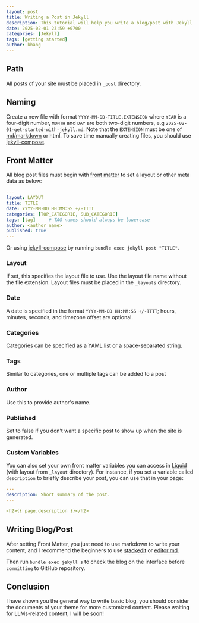 ```yaml
---
layout: post
title: Writing a Post in Jekyll
description: This tutorial will help you write a blog/post with Jekyll.
date: 2025-02-01 23:59 +0700
categories: [Jekyll]
tags: [getting started]
author: khang
---
```


## Path
All posts of your site must be placed in `_post` directory. 

## Naming
Create a new file with format `YYYY-MM-DD-TITLE.EXTENSION` where `YEAR` is a four-digit number, `MONTH` and `DAY` are both two-digit numbers, e.g `2025-02-01-get-started-with-jekyll.md`. Note that the `EXTENSION` must be one of [md/markdown](https://en.wikipedia.org/wiki/Markdown) or html. To save time manually creating files, you should use [jekyll-compose](https://github.com/jekyll/jekyll-compose).

## Front Matter 

All blog post files must begin with [front matter](https://jekyllrb.com/docs/front-matter/) to set a layout or other meta data as below:

```yaml
---
layout: LAYOUT
title: TITLE
date: YYYY-MM-DD HH:MM:SS +/-TTTT
categories: [TOP_CATEGORIE, SUB_CATEGORIE]
tags: [tag]     # TAG names should always be lowercase
author: <author_name>
published: true
---
```

Or using [jekyll-compose](https://github.com/jekyll/jekyll-compose) by running `bundle exec jekyll post "TITLE"`.

### Layout
If set, this specifies the layout file to use. Use the layout file name without the file extension. Layout files must be placed in the `_layouts` directory.

### Date
A date is specified in the format `YYYY-MM-DD HH:MM:SS +/-TTTT`; hours, minutes, seconds, and timezone offset are optional.

### Categories
Categories can be specified as a [YAML list](https://en.wikipedia.org/wiki/YAML#Basic_components) or a space-separated string.

### Tags
Similar to categories, one or multiple tags can be added to a post

### Author
Use this to provide author's name.

### Published
Set to false if you don’t want a specific post to show up when the site is generated.

### Custom Variables
You can also set your own front matter variables you can access in [Liquid](https://jekyllrb.com/docs/liquid/) (with layout from `_layout` directory). For instance, if you set a variable called `description` to briefly describe your post, you can use that in your page:

```yaml
---
description: Short summary of the post.
---

<h2>{{ page.description }}</h2>
```

## Writing Blog/Post
After setting Front Matter, you just need to use markdown to write your content, and I recommend the beginners to use [stackedit](https://stackedit.io/ "markdown editor tool") or [editor md](https://pandao.github.io/editor.md/en.html).

Then run `bundle exec jekyll s` to check the blog on the interface before `committing` to GitHub repository.

## Conclusion
I have shown you the general way to write basic blog, you should consider the documents of your theme for more customized content. Please waiting for LLMs-related content, I will be soon!
